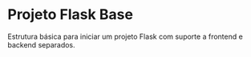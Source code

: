 
# Projeto Flask Base

Estrutura básica para iniciar um projeto Flask com suporte a frontend e backend separados.
